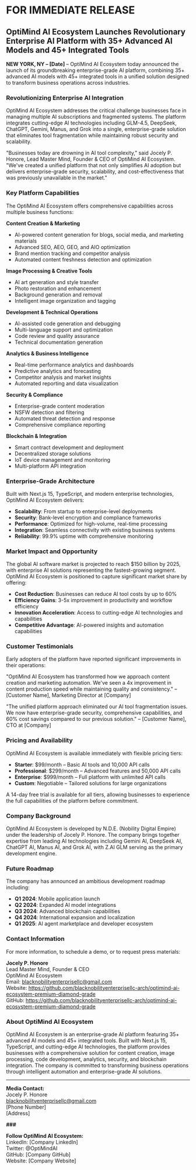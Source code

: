 # FOR IMMEDIATE RELEASE

## OptiMind AI Ecosystem Launches Revolutionary Enterprise AI Platform with 35+ Advanced AI Models and 45+ Integrated Tools

**NEW YORK, NY – [Date]** – OptiMind AI Ecosystem today announced the launch of its groundbreaking enterprise-grade AI platform, combining 35+ advanced AI models with 45+ integrated tools in a unified solution designed to transform business operations across industries.

### **Revolutionizing Enterprise AI Integration**

OptiMind AI Ecosystem addresses the critical challenge businesses face in managing multiple AI subscriptions and fragmented systems. The platform integrates cutting-edge AI technologies including GLM-4.5, DeepSeek, ChatGPT, Gemini, Manus, and Grok into a single, enterprise-grade solution that eliminates tool fragmentation while maintaining robust security and scalability.

"Businesses today are drowning in AI tool complexity," said Jocely P. Honore, Lead Master Mind, Founder & CEO of OptiMind AI Ecosystem. "We've created a unified platform that not only simplifies AI adoption but delivers enterprise-grade security, scalability, and cost-effectiveness that was previously unavailable in the market."

### **Key Platform Capabilities**

The OptiMind AI Ecosystem offers comprehensive capabilities across multiple business functions:

**Content Creation & Marketing**
- AI-powered content generation for blogs, social media, and marketing materials
- Advanced SEO, AEO, GEO, and AIO optimization
- Brand mention tracking and competitor analysis
- Automated content freshness detection and optimization

**Image Processing & Creative Tools**
- AI art generation and style transfer
- Photo restoration and enhancement
- Background generation and removal
- Intelligent image organization and tagging

**Development & Technical Operations**
- AI-assisted code generation and debugging
- Multi-language support and optimization
- Code review and quality assurance
- Technical documentation generation

**Analytics & Business Intelligence**
- Real-time performance analytics and dashboards
- Predictive analytics and forecasting
- Competitor analysis and market insights
- Automated reporting and data visualization

**Security & Compliance**
- Enterprise-grade content moderation
- NSFW detection and filtering
- Automated threat detection and response
- Comprehensive compliance reporting

**Blockchain & Integration**
- Smart contract development and deployment
- Decentralized storage solutions
- IoT device management and monitoring
- Multi-platform API integration

### **Enterprise-Grade Architecture**

Built with Next.js 15, TypeScript, and modern enterprise technologies, OptiMind AI Ecosystem delivers:

- **Scalability**: From startup to enterprise-level deployments
- **Security**: Bank-level encryption and compliance frameworks
- **Performance**: Optimized for high-volume, real-time processing
- **Integration**: Seamless connectivity with existing business systems
- **Reliability**: 99.9% uptime with comprehensive monitoring

### **Market Impact and Opportunity**

The global AI software market is projected to reach $150 billion by 2025, with enterprise AI solutions representing the fastest-growing segment. OptiMind AI Ecosystem is positioned to capture significant market share by offering:

- **Cost Reduction**: Businesses can reduce AI tool costs by up to 60%
- **Efficiency Gains**: 3-5x improvement in productivity and workflow efficiency
- **Innovation Acceleration**: Access to cutting-edge AI technologies and capabilities
- **Competitive Advantage**: AI-powered insights and automation capabilities

### **Customer Testimonials**

Early adopters of the platform have reported significant improvements in their operations:

"OptiMind AI Ecosystem has transformed how we approach content creation and marketing automation. We've seen a 4x improvement in content production speed while maintaining quality and consistency." – [Customer Name], Marketing Director at [Company]

"The unified platform approach eliminated our AI tool fragmentation issues. We now have enterprise-grade security, comprehensive capabilities, and 60% cost savings compared to our previous solution." – [Customer Name], CTO at [Company]

### **Pricing and Availability**

OptiMind AI Ecosystem is available immediately with flexible pricing tiers:

- **Starter**: $99/month – Basic AI tools and 10,000 API calls
- **Professional**: $299/month – Advanced features and 50,000 API calls
- **Enterprise**: $999/month – Full platform with unlimited API calls
- **Custom**: Negotiable – Tailored solutions for large organizations

A 14-day free trial is available for all tiers, allowing businesses to experience the full capabilities of the platform before commitment.

### **Company Background**

OptiMind AI Ecosystem is developed by N.D.E. (Nobility Digital Empire) under the leadership of Jocely P. Honore. The company brings together expertise from leading AI technologies including Gemini AI, DeepSeek AI, ChatGPT AI, Manus AI, and Grok AI, with Z.AI GLM serving as the primary development engine.

### **Future Roadmap**

The company has announced an ambitious development roadmap including:

- **Q1 2024**: Mobile application launch
- **Q2 2024**: Expanded AI model integrations
- **Q3 2024**: Advanced blockchain capabilities
- **Q4 2024**: International expansion and localization
- **Q1 2025**: AI agent marketplace and developer ecosystem

### **Contact Information**

For more information, to schedule a demo, or to request press materials:

**Jocely P. Honore**  
Lead Master Mind, Founder & CEO  
OptiMind AI Ecosystem  
Email: blacknobilityenterprisellc@gmail.com  
Website: https://github.com/blacknobilityenterprisellc-arch/optimind-ai-ecosystem-premium-diamond-grade  
GitHub: https://github.com/blacknobilityenterprisellc-arch/optimind-ai-ecosystem-premium-diamond-grade

### **About OptiMind AI Ecosystem**

OptiMind AI Ecosystem is an enterprise-grade AI platform featuring 35+ advanced AI models and 45+ integrated tools. Built with Next.js 15, TypeScript, and cutting-edge AI technologies, the platform provides businesses with a comprehensive solution for content creation, image processing, code development, analytics, security, and blockchain integration. The company is committed to transforming business operations through intelligent automation and enterprise-grade AI solutions.

---

**Media Contact:**  
Jocely P. Honore  
blacknobilityenterprisellc@gmail.com  
[Phone Number]  
[Address]

**###**

**Follow OptiMind AI Ecosystem:**  
LinkedIn: [Company LinkedIn]  
Twitter: @OptiMindAI  
GitHub: [Company GitHub]  
Website: [Company Website]